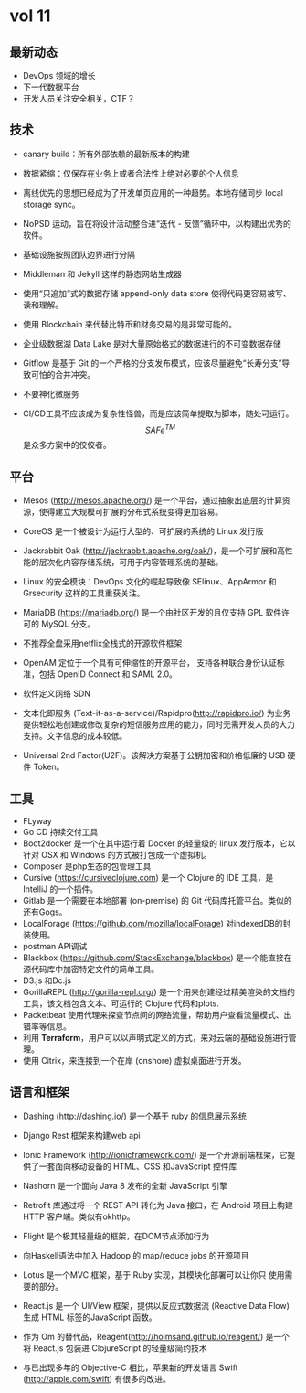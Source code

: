 # vol 11



## 最新动态

- DevOps 领域的增长
- 下一代数据平台
- 开发人员关注安全相关，CTF？



## 技术

- canary build：所有外部依赖的最新版本的构建
- 数据紧缩：仅保存在业务上或者合法性上绝对必要的个人信息
- 离线优先的思想已经成为了开发单页应用的一种趋势。本地存储同步 local storage sync。
- NoPSD 运动，旨在将设计活动整合进“迭代 - 反馈”循环中，以构建出优秀的软件。
- 基础设施按照团队边界进行分隔
- Middleman 和 Jekyll 这样的静态网站生成器
- 使用“只追加”式的数据存储 append-only data store 使得代码更容易被写、读和理解。

- 使用 Blockchain 来代替比特币和财务交易的是非常可能的。
- 企业级数据湖 Data Lake 是对大量原始格式的数据进行的不可变数据存储

- Gitflow 是基于 Git 的一个严格的分支发布模式，应该尽量避免“长寿分支”导致可怕的合并冲突。

- 不要神化微服务

- CI/CD工具不应该成为复杂性怪兽，而是应该简单提取为脚本，随处可运行。$$SAFe^{TM}$$ 是众多方案中的佼佼者。

  

## 平台

- Mesos (http://mesos.apache.org/) 是一个平台，通过抽象出底层的计算资源，使得建立大规模可扩展的分布式系统变得更加容易。
- CoreOS 是一个被设计为运行大型的、可扩展的系统的 Linux 发行版
- Jackrabbit Oak (http://jackrabbit.apache.org/oak/)，是一个可扩展和高性能的层次化内容存储系统，可用于内容管理系统的基础。
- Linux 的安全模块：DevOps 文化的崛起导致像 SElinux、AppArmor 和
  Grsecurity 这样的工具重获关注。
- MariaDB (https://mariadb.org/) 是一个由社区开发的且仅支持 GPL 软件许可的 MySQL 分支。

- 不推荐全盘采用netflix全栈式的开源软件框架
- OpenAM 定位于一个具有可伸缩性的开源平台， 支持各种联合身份认证标准，包括 OpenID Connect 和 SAML 2.0。
- 软件定义网络 SDN

- 文本化即服务 (Text-it-as-a-service)/Rapidpro(http://rapidpro.io/) 为业务提供轻松地创建或修改复杂的短信服务应用的能力，同时无需开发人员的大力支持。文字信息的成本较低。

- Universal 2nd Factor(U2F)。该解决方案基于公钥加密和价格低廉的 USB 硬件 Token。

## 工具

- FLyway
- Go CD 持续交付工具
- Boot2docker 是一个在其中运行着 Docker 的轻量级的 linux 发行版本，它以针对 OSX 和 Windows 的方式被打包成一个虚拟机。
- Composer 是php生态的包管理工具
- Cursive (https://cursiveclojure.com) 是一个 Clojure 的 IDE 工具，是 IntelliJ 的一个插件。
- Gitlab 是一个需要在本地部署 (on-premise) 的 Git 代码库托管平台。类似的还有Gogs。
- LocalForage (https://github.com/mozilla/localForage) 对indexedDB的封装使用。
- postman API调试
- Blackbox (https://github.com/StackExchange/blackbox) 是一个能直接在源代码库中加密特定文件的简单工具。
- D3.js 和Dc.js
- GorillaREPL (http://gorilla-repl.org/) 是一个用来创建经过精美渲染的文档的工具，该文档包含文本、可运行的 Clojure 代码和plots.
- Packetbeat 使用代理来探查节点间的网络流量，帮助用户查看流量模式、出错率等信息。
- 利用 **Terraform**，用户可以以声明式定义的方式，来对云端的基础设施进行管理。
- 使用 Citrix，来连接到一个在岸 (onshore) 虚拟桌面进行开发。



## 语言和框架

- Dashing (http://dashing.io/) 是一个基于 ruby 的信息展示系统
- Django Rest 框架来构建web api
- Ionic Framework (http://ionicframework.com/) 是一个开源前端框架，它提供了一套面向移动设备的 HTML、CSS 和JavaScript 控件库

- Nashorn 是一个面向 Java 8 发布的全新 JavaScript 引擎
- Retrofit 库通过将一个 REST API 转化为 Java 接口，在 Android 项目上构建 HTTP 客户端。类似有okhttp。
- Flight 是个极其轻量级的框架，在DOM节点添加行为
- 向Haskell语法中加入 Hadoop 的 map/reduce jobs 的开源项目
- Lotus 是一个MVC 框架，基于 Ruby 实现，其模块化部署可以让你只
  使用需要的部分。
- React.js 是一个 UI/View 框架，提供以反应式数据流 (Reactive Data Flow) 生成 HTML 标签的JavaScript 函数。
- 作为 Om 的替代品，Reagent(http://holmsand.github.io/reagent/) 是一个将 React.js 包装进 ClojureScript 的轻量级简约技术
- 与已出现多年的 Objective-C 相比，苹果新的开发语言 Swift (http://apple.com/swift) 有很多的改进。


